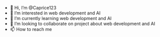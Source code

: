 - 👋 Hi, I’m @Caprice123
- 👀 I’m interested in web development and AI
- 🌱 I’m currently learning web development and AI
- 💞️ I’m looking to collaborate on project about web development and AI
- 📫 How to reach me 

<!---
Caprice123/Caprice123 is a ✨ special ✨ repository because its `README.md` (this file) appears on your GitHub profile.
You can click the Preview link to take a look at your changes.
--->

